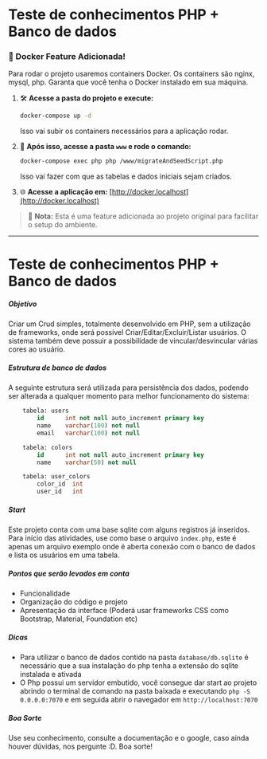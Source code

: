 # Teste de conhecimentos PHP + Banco de dados

### 🚀 Docker Feature Adicionada!
Para rodar o projeto usaremos containers Docker. Os containers são nginx, mysql, php. Garanta que você tenha o Docker instalado em sua máquina.

1. 🛠️ **Acesse a pasta do projeto e execute:**
    ```sh
    docker-compose up -d
    ```
    Isso vai subir os containers necessários para a aplicação rodar.

2. 📂 **Após isso, acesse a pasta `www` e rode o comando:**
    ```sh
    docker-compose exec php php /www/migrateAndSeedScript.php
    ```
    Isso vai fazer com que as tabelas e dados iniciais sejam criados.

3. 🌐 **Acesse a aplicação em:**
    [http://docker.localhost](http://docker.localhost)
   
> 🔔 **Nota:** Esta é uma feature adicionada ao projeto original para facilitar o setup do ambiente.

---
# Teste de conhecimentos PHP + Banco de dados

##### Objetivo
Criar um Crud simples, totalmente desenvolvido em PHP, sem a utilização de frameworks, onde será possível Criar/Editar/Excluir/Listar usuários. O sistema também deve possuir a possibilidade de vincular/desvincular várias cores ao usuário.

##### Estrutura de banco de dados
A seguinte estrutura será utilizada para persistência dos dados, podendo ser alterada a qualquer momento para melhor funcionamento do sistema:

```sql
    tabela: users
        id      int not null auto_increment primary key
        name    varchar(100) not null
        email   varchar(100) not null
```
```sql
    tabela: colors
        id      int not null auto_increment primary key
        name    varchar(50) not null
```
```sql
    tabela: user_colors
        color_id  int
        user_id   int
```

##### Start
Este projeto conta com uma base sqlite com alguns registros já inseridos. Para início das atividades, use como base o arquivo `index.php`, este é apenas um arquivo exemplo onde é aberta conexão com o banco de dados e lista os usuários em uma tabela.

##### Pontos que serão levados em conta
- Funcionalidade
- Organização do código e projeto
- Apresentação da interface (Poderá usar frameworks CSS como Bootstrap, Material, Foundation etc)

##### Dicas
- Para utilizar o banco de dados contido na pasta `database/db.sqlite` é necessário que a sua instalação do php tenha a extensão do sqlite instalada e ativada
- O Php possui um servidor embutido, você consegue dar start ao projeto abrindo o terminal de comando na pasta baixada e executando `php -S 0.0.0.0:7070` e em seguida abrir o navegador em `http://localhost:7070`

##### Boa Sorte
Use seu conhecimento, consulte a documentação e o google, caso ainda houver dúvidas, nos pergunte :D. Boa sorte!
